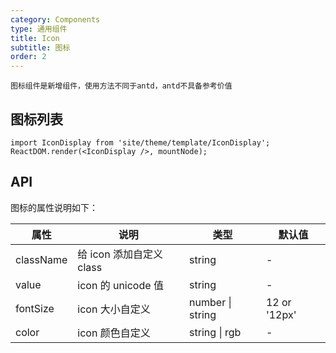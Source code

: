 ```yaml
---
category: Components
type: 通用组件
title: Icon
subtitle: 图标
order: 2
---
```


`图标组件是新增组件，使用方法不同于antd，antd不具备参考价值`

## 图标列表

```__react
import IconDisplay from 'site/theme/template/IconDisplay';
ReactDOM.render(<IconDisplay />, mountNode);
```

## API

图标的属性说明如下：

| 属性      | 说明                     | 类型             | 默认值       |
| --------- | ------------------------ | ---------------- | ------------ |
| className | 给 icon 添加自定义 class | string           | -            |
| value     | icon 的 unicode 值       | string           | -            |
| fontSize  | icon 大小自定义          | number \| string | 12 or '12px' |
| color     | icon 颜色自定义          | string \| rgb    | -            |
